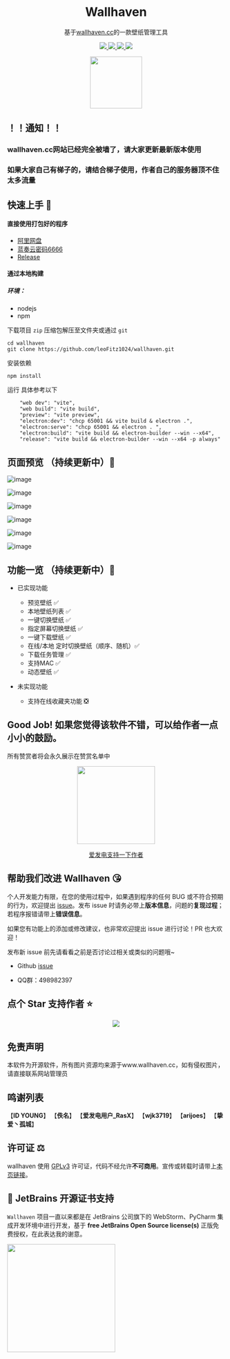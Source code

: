 <h1 align='center'>
  Wallhaven
</h1>

<p align='center'>
  基于<a href="https://wallhaven.cc">wallhaven.cc</a>的一款壁纸管理工具
</p>

<p align='center'>
  <a href="https://github.com/leoFitz1024/wallhaven/blob/master-4.0.0/LICENSE">
    <img src="https://img.shields.io/github/license/leoFitz1024/wallhaven?style=flat&label=License">
  </a>
  <a href="https://github.com/leoFitz1024/wallhaven/forks">
    <img src="https://img.shields.io/github/forks/leoFitz1024/wallhaven?style=flat&label=Forks">
  </a>
  <a href="https://github.com/leoFitz1024/wallhaven/stargazers">
    <img src="https://img.shields.io/github/stars/leoFitz1024/wallhaven?style=flat&label=Stars">
  </a>
  <a href="https://github.com/leoFitz1024/wallhaven/releases">
    <img src="https://img.shields.io/github/downloads/leoFitz1024/wallhaven/total?style=flat&label=Downloads">
  </a>
</p>

<p align='center'>
  <img width="120px" src="https://github.com/leoFitz1024/wallhaven/blob/master-4.0.0/logo.png">
</p>

## ！！通知！！
### wallhaven.cc网站已经完全被墙了，请大家更新最新版本使用
### 如果大家自己有梯子的，请结合梯子使用，作者自己的服务器顶不住太多流量

## 快速上手 🤗
#### 直接使用打包好的程序
- [阿里网盘](https://www.aliyundrive.com/s/Jy3dWEDUcyi)
- [蓝奏云密码6666](https://leofitz.lanzoue.com/b03llnu7g)
- [Release](https://github.com/leoFitz1024/wallhaven/releases/latest)

#### 通过本地构建
##### 环境：
  - nodejs
  - npm 

下载项目 `zip` 压缩包解压至文件夹或通过 `git`
```shell
cd wallhaven
git clone https://github.com/leoFitz1024/wallhaven.git
```
安装依赖
```shell
npm install
```
运行 具体参考以下
```shell
    "web dev": "vite",
    "web build": "vite build",
    "preview": "vite preview",
    "electron:dev": "chcp 65001 && vite build & electron .",
    "electron:serve": "chcp 65001 && electron . ",
    "electron:build": "vite build && electron-builder --win --x64",
    "release": "vite build && electron-builder --win --x64 -p always"
```
## 页面预览 （持续更新中）🥰
![image](https://github.com/leoFitz1024/wallhaven/assets/29174699/edbe0f62-72e7-410b-8b0a-c4712a2a97be)

![image](https://github.com/leoFitz1024/wallhaven/assets/29174699/409f63f9-1d31-4ad2-bf07-d00edf651cde)

![image](https://github.com/leoFitz1024/wallhaven/assets/29174699/9ca6d4a6-53ce-480a-b1e5-af250b20372f)

![image](https://github.com/leoFitz1024/wallhaven/assets/29174699/f2fbea33-db27-425c-852f-07a66438f1bc)

![image](https://github.com/leoFitz1024/wallhaven/assets/29174699/2e13acbb-adcf-41bb-ae0e-d783c6bad30e)

![image](https://github.com/leoFitz1024/wallhaven/assets/29174699/40ceb5c3-b4a5-4d33-8fc3-a019059a8ac6)






## 功能一览 （持续更新中）🥰
- 已实现功能
  - 预览壁纸 ✅
  - 本地壁纸列表 ✅
  - 一键切换壁纸 ✅
  - 指定屏幕切换壁纸 ✅
  - 一键下载壁纸 ✅
  - 在线/本地 定时切换壁纸（顺序、随机）✅
  - 下载任务管理 ✅
  - 支持MAC ✅
  - 动态壁纸 ✅

- 未实现功能
  - 支持在线收藏夹功能 ❎
 

## Good Job! 如果您觉得该软件不错，可以给作者一点小小的鼓励。
所有赞赏者将会永久展示在赞赏名单中

<p align='center'>
  <img width="180px" src="https://github.com/leoFitz1024/wallhaven/blob/master-4.0.0/wxzs.jpg">
</p>

<p align='center'>
  <a href="https://afdian.net/a/wallhaven">爱发电支持一下作者</a>
</p>

## 帮助我们改进 Wallhaven 😘
  
个人开发能力有限，在您的使用过程中，如果遇到程序的任何 BUG 或不符合预期的行为，欢迎提出 [issue](https://github.com/leoFitz1024/wallhaven/issues)。发布 issue 时请务必带上**版本信息**，问题的**复现过程**；若程序报错请带上**错误信息**。

如果您有功能上的添加或修改建议，也非常欢迎提出 issue 进行讨论！PR 也大欢迎！

发布新 issue 前先请看看之前是否讨论过相关或类似的问题哦~ 

- Github [issue](https://github.com/leoFitz1024/wallhaven/issues)

- QQ群：498982397

## 点个 Star 支持作者 ⭐
<!-- ![](https://api.star-history.com/svg?repos=leoFitz1024/wallhaven&type=Date) -->
<p align='center'>
  <img src="https://api.star-history.com/svg?repos=leoFitz1024/wallhaven&type=Date">
</p>

## 免责声明
本软件为开源软件，所有图片资源均来源于www.wallhaven.cc，如有侵权图片，请直接联系网站管理员

## 鸣谢列表
  【<strong>ID YOUNG</strong>】
  【<strong>佚名</strong>】
  【<strong>爱发电用户_RasX</strong>】
  【<strong>wjk3719</strong>】
  【<strong>arijoes</strong>】
  【<strong>挚爱丶孤城</strong>】

## 许可证 ⚖️
wallhaven 使用 [GPLv3](https://github.com/leoFitz1024/wallhaven/blob/master-4.0.0/LICENSE) 许可证，代码不经允许**不可商用**。宣传或转载时请带上[本页链接](https://github.com/leoFitz1024/wallhaven)。

## 🔋 JetBrains 开源证书支持

`Wallhaven` 项目一直以来都是在 JetBrains 公司旗下的 WebStorm、PyCharm 集成开发环境中进行开发，基于 **free JetBrains Open Source license(s)** 正版免费授权，在此表达我的谢意。

<a href="https://www.jetbrains.com/?from=Wallhaven" target="_blank">
<img src="https://resources.jetbrains.com/storage/products/company/brand/logos/jb_beam.png?_gl=1*uuea04*_ga*NjI1NDY3NTA5LjE2NDY4MTYyNzU.*_ga_9J976DJZ68*MTY1MzYzNDU0Ni4zLjEuMTY1MzYzNDgwNC42MA..&_ga=2.233490974.1041456340.1653552668-625467509.1646816275" width="250" align="middle"/>
</a>  
